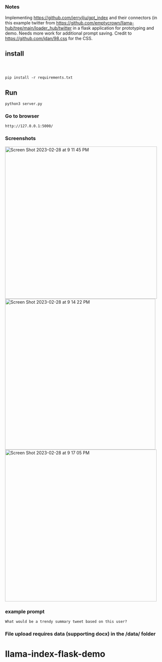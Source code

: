 #


### Notes
Implementing https://github.com/jerryjliu/gpt_index and their connectors (in this example twitter from https://github.com/emptycrown/llama-hub/tree/main/loader_hub/twitter in a flask application for prototyping and demo. Needs more work for additional prompt saving. Credit to https://github.com/jdan/98.css for the CSS.

## install

```



pip install -r requirements.txt

```


## Run

```
python3 server.py

```

### Go to  browser
```
http://127.0.0.1:5000/

```



### Screenshots
<img width="499" alt="Screen Shot 2023-02-28 at 9 11 45 PM" src="https://user-images.githubusercontent.com/42463809/222051370-8a1d08d5-7212-4395-ad2d-b214b1e7a952.png">
<img width="494" alt="Screen Shot 2023-02-28 at 9 14 22 PM" src="https://user-images.githubusercontent.com/42463809/222051368-df2a38c1-fdef-447a-9b61-4b6c189c68a5.png">
<img width="498" alt="Screen Shot 2023-02-28 at 9 17 05 PM" src="https://user-images.githubusercontent.com/42463809/222051575-646b6cb4-a527-4b10-9910-df9759d04dc8.png">


### example prompt

```
What would be a trendy summary tweet based on this user? 

```


### File upload requires data (supporting docx) in the /data/ folder
# llama-index-flask-demo
